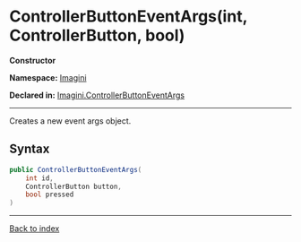 # ControllerButtonEventArgs(int, ControllerButton, bool)

**Constructor**

**Namespace:** [Imagini](Imagini.md)

**Declared in:** [Imagini.ControllerButtonEventArgs](Imagini.ControllerButtonEventArgs.md)

------



Creates a new event args object.


## Syntax

```csharp
public ControllerButtonEventArgs(
	int id,
	ControllerButton button,
	bool pressed
)
```

------

[Back to index](index.md)